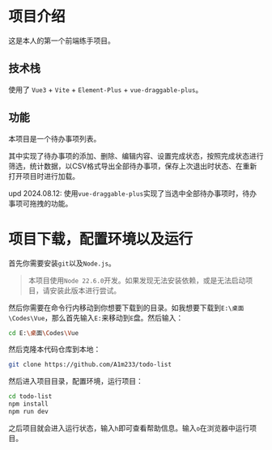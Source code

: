 # 项目介绍
这是本人的第一个前端练手项目。

## 技术栈
使用了 `Vue3` + `Vite` + `Element-Plus` + `vue-draggable-plus`。

## 功能
本项目是一个待办事项列表。

其中实现了待办事项的添加、删除、编辑内容、设置完成状态，按照完成状态进行筛选，统计数据，以CSV格式导出全部待办事项，保存上次退出时状态、在重新打开项目时进行加载。

upd 2024.08.12:
使用`vue-draggable-plus`实现了当选中全部待办事项时，待办事项可拖拽的功能。

# 项目下载，配置环境以及运行
首先你需要安装`git`以及`Node.js`。

> 本项目使用`Node 22.6.0`开发。如果发现无法安装依赖，或是无法启动项目，请安装此版本进行尝试。

然后你需要在命令行内移动到你想要下载到的目录。如我想要下载到`E:\桌面\Codes\Vue`，那么首先输入`E:`来移动到`E`盘。然后输入：
```sh
cd E:\桌面\Codes\Vue
```
然后克隆本代码仓库到本地：
```sh
git clone https://github.com/A1m233/todo-list
```
然后进入项目目录，配置环境，运行项目：
```sh
cd todo-list
npm install
npm run dev
```
之后项目就会进入运行状态，输入`h`即可查看帮助信息。输入`o`在浏览器中运行项目。